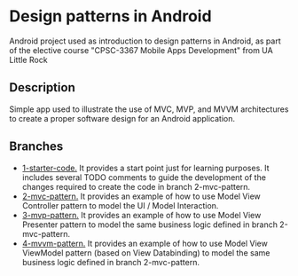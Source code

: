 # Design patterns in Android

Android project used as introduction to design patterns in Android,  as part of the elective course "CPSC-3367 Mobile Apps Development" from UA Little Rock

## Description

Simple app used to illustrate the use of MVC, MVP, and MVVM architectures to create a proper software design for an Android application.

## Branches

* <ins>1-starter-code.</ins> It provides a start point just for learning purposes. It includes several TODO comments to guide the development of the changes required to create the code in branch 2-mvc-pattern.
* <ins>2-mvc-pattern.</ins> It provides an example of how to use Model View Controller pattern to model the UI / Model Interaction.
* <ins>3-mvp-pattern.</ins> It provides an example of how to use Model View Presenter pattern to model the same business logic defined in branch 2-mvc-pattern.
* <ins>4-mvvm-pattern.</ins> It provides an example of how to use Model View ViewModel pattern (based on View Databinding) to model the same business logic defined in branch 2-mvc-pattern.
